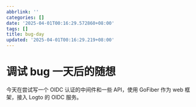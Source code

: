 ```yaml
---
abbrlink: ''
categories: []
date: '2025-04-01T00:16:29.572860+08:00'
tags: []
title: bug-day
updated: '2025-04-01T00:16:29.219+08:00'
---
```

# 调试 bug 一天后的随想

今天在尝试写一个 OIDC 认证的中间件和一些 API，使用 GoFiber 作为 web 框架，接入 Logto 的 OIDC 服务。
